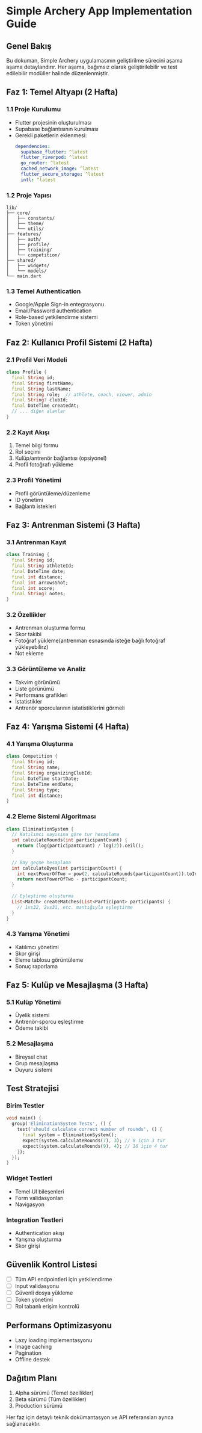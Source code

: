 # Simple Archery App Implementation Guide

## Genel Bakış
Bu dokuman, Simple Archery uygulamasının geliştirilme sürecini aşama aşama detaylandırır. Her aşama, bağımsız olarak geliştirilebilir ve test edilebilir modüller halinde düzenlenmiştir.

## Faz 1: Temel Altyapı (2 Hafta)

### 1.1 Proje Kurulumu
- Flutter projesinin oluşturulması
- Supabase bağlantısının kurulması
- Gerekli paketlerin eklenmesi:
  ```yaml
  dependencies:
    supabase_flutter: ^latest
    flutter_riverpod: ^latest
    go_router: ^latest
    cached_network_image: ^latest
    flutter_secure_storage: ^latest
    intl: ^latest
  ```

### 1.2 Proje Yapısı
```
lib/
├── core/
│   ├── constants/
│   ├── theme/
│   └── utils/
├── features/
│   ├── auth/
│   ├── profile/
│   ├── training/
│   └── competition/
├── shared/
│   ├── widgets/
│   └── models/
└── main.dart
```

### 1.3 Temel Authentication
- Google/Apple Sign-in entegrasyonu
- Email/Password authentication
- Role-based yetkilendirme sistemi
- Token yönetimi

## Faz 2: Kullanıcı Profil Sistemi (2 Hafta)

### 2.1 Profil Veri Modeli
```dart
class Profile {
  final String id;
  final String firstName;
  final String lastName;
  final String role;  // athlete, coach, viewer, admin
  final String? clubId;
  final DateTime createdAt;
  // ... diğer alanlar
}
```

### 2.2 Kayıt Akışı
1. Temel bilgi formu
2. Rol seçimi
3. Kulüp/antrenör bağlantısı (opsiyonel)
4. Profil fotoğrafı yükleme

### 2.3 Profil Yönetimi
- Profil görüntüleme/düzenleme
- ID yönetimi
- Bağlantı istekleri

## Faz 3: Antrenman Sistemi (3 Hafta)

### 3.1 Antrenman Kayıt
```dart
class Training {
  final String id;
  final String athleteId;
  final DateTime date;
  final int distance;
  final int arrowsShot;
  final int score;
  final String? notes;
}
```

### 3.2 Özellikler
- Antrenman oluşturma formu
- Skor takibi
- Fotoğraf yükleme(antrenman esnasında isteğe bağlı fotoğraf yükleyebilirz)
- Not ekleme

### 3.3 Görüntüleme ve Analiz
- Takvim görünümü
- Liste görünümü
- Performans grafikleri
- İstatistikler
- Antrenör sporcularının istatistiklerini görmeli

## Faz 4: Yarışma Sistemi (4 Hafta)

### 4.1 Yarışma Oluşturma
```dart
class Competition {
  final String id;
  final String name;
  final String organizingClubId;
  final DateTime startDate;
  final DateTime endDate;
  final String type;
  final int distance;
}
```

### 4.2 Eleme Sistemi Algoritması
```dart
class EliminationSystem {
  // Katılımcı sayısına göre tur hesaplama
  int calculateRounds(int participantCount) {
    return (log(participantCount) / log(2)).ceil();
  }
  
  // Bay geçme hesaplama
  int calculateByes(int participantCount) {
    int nextPowerOfTwo = pow(2, calculateRounds(participantCount)).toInt();
    return nextPowerOfTwo - participantCount;
  }
  
  // Eşleştirme oluşturma
  List<Match> createMatches(List<Participant> participants) {
    // 1vs32, 2vs31, etc. mantığıyla eşleştirme
  }
}
```

### 4.3 Yarışma Yönetimi
- Katılımcı yönetimi
- Skor girişi
- Eleme tablosu görüntüleme
- Sonuç raporlama

## Faz 5: Kulüp ve Mesajlaşma (3 Hafta)

### 5.1 Kulüp Yönetimi
- Üyelik sistemi
- Antrenör-sporcu eşleştirme
- Ödeme takibi

### 5.2 Mesajlaşma
- Bireysel chat
- Grup mesajlaşma
- Duyuru sistemi

## Test Stratejisi

### Birim Testler
```dart
void main() {
  group('EliminationSystem Tests', () {
    test('should calculate correct number of rounds', () {
      final system = EliminationSystem();
      expect(system.calculateRounds(7), 3); // 8 için 3 tur
      expect(system.calculateRounds(9), 4); // 16 için 4 tur
    });
  });
}
```

### Widget Testleri
- Temel UI bileşenleri
- Form validasyonları
- Navigasyon

### Integration Testleri
- Authentication akışı
- Yarışma oluşturma
- Skor girişi

## Güvenlik Kontrol Listesi
- [ ] Tüm API endpointleri için yetkilendirme
- [ ] Input validasyonu
- [ ] Güvenli dosya yükleme
- [ ] Token yönetimi
- [ ] Rol tabanlı erişim kontrolü

## Performans Optimizasyonu
- Lazy loading implementasyonu
- Image caching
- Pagination
- Offline destek

## Dağıtım Planı
1. Alpha sürümü (Temel özellikler)
2. Beta sürümü (Tüm özellikler)
3. Production sürümü

Her faz için detaylı teknik dokümantasyon ve API referansları ayrıca sağlanacaktır.
